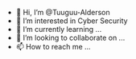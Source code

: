 - 👋 Hi, I’m @Tuuguu-Alderson
- 👀 I’m interested in Cyber Security 
- 🌱 I’m currently learning ...
- 💞️ I’m looking to collaborate on ...
- 📫 How to reach me ...

<!---
Tuuguu-Alderson/Tuuguu-Alderson is a ✨ special ✨ repository because its `README.md` (this file) appears on your GitHub profile.
You can click the Preview link to take a look at your changes.
--->
